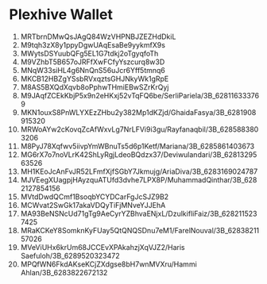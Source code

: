 # Plexhive Wallet

1. MRTbrnDMwQsJAgQ84WzVHPNBJZEZHdDkiL
2. M9tqh3zX8y1ppyDgwUAqEsaBe9yykmfX9s
3. MWytsDSYuubQFg5EL1G7tdkj2oTgyqfoTh
4. M9VZhbT5B657oJRFfXwFCfyYszcurq8w3D
5. MNqW33siHL4g6NnQnS56uJcr6Yff5tmnq6
6. MKCB12HBZgYSsbRVxqztsGHJNkyWk1gRpE
7. M8AS5BXQdXqvb8oPphwTHmiEBwSZrKrQyj
8. M9JAqfZCEkKbjP5x9n2eHKxj52vTqFQ6be/SerliPariela/3B_628116333769
9. MKN1ouxS8PnWLYXEzZHbu2y382Mp1dKZjd/GhaidaFasya/3B_6281908915320
10. MRWoAYw2cKovqZcAfWxvLg7NrLFVi9i3gu/Rayfanaqbil/3B_6285883803206
11. M8PyJ78Xqfwv5iivpYmWBnuTs5d6p1Ketf/Mariana/3B_6285861403673
12. MG6rX7o7noVLrK42ShLyRgjLdeoBQdzx37/Deviwulandari/3B_6281329563526
13. MH1KEoJcAnFvJR52LFmfXjfSGbY7Jkmujg/AriaDiva/3B_6283169024787
14. MJVEegXUagpjHAyzquATUfd3dvhe7LPX8P/MuhammadQinthar/3B_6282127854156
15. MVtdDwdQCmf1BsoqbYCYDCarFgJcSJZ9B2
16. MCWvat2SwGk17akaVDQyTiFjMNveYJJEhA
17. MA93BeNSNcUd71gTg9AeCyrYZBhvaENjxL/DzulkifliFaiz/3B_6282115237425
18. MRaKCKeY8SomknKyFUay5QtQNQSDnu7eM1/FarelNouval/3B_6283821157026
19. MVeViUHx6krUm68JCCEvXPAkahzjXqVJZ2/Haris Saefuloh/3B_6289520323472
20. MPQfWN6FkdAKseKCjZXdgse8bH7wnMVXru/Hammi Ahlan/3B_6283822672132

